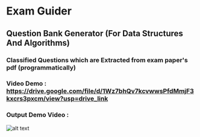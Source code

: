 # Exam Guider
## Question Bank Generator (For Data Structures And Algorithms)
### Classified Questions which are Extracted from exam paper's pdf (programmatically)
### Video Demo : https://drive.google.com/file/d/1Wz7bhQv7kcvwwsPfdMmjF3kxcrs3pxcm/view?usp=drive_link
### Output Demo Video :
![alt text]([https://drive.google.com/file/d/1Wz7bhQv7kcvwwsPfdMmjF3kxcrs3pxcm/view?usp=drive_link](https://drive.google.com/file/d/1KPIVBp6BPJJtCA1xgIanmRakZjFLkvhh/view?usp=sharing)https://drive.google.com/file/d/1KPIVBp6BPJJtCA1xgIanmRakZjFLkvhh/view?usp=sharing)

